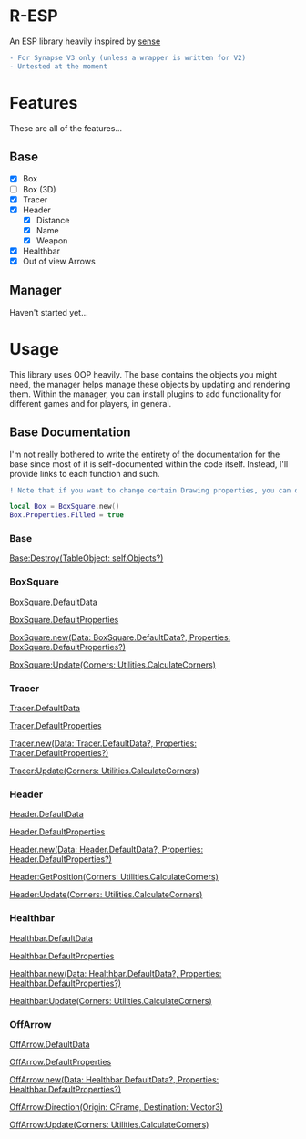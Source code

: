 # R-ESP

An ESP library heavily inspired by [sense]()

```diff 
- For Synapse V3 only (unless a wrapper is written for V2)
- Untested at the moment
```

# Features

These are all of the features...

## Base
- [x] Box
- [ ] Box (3D)
- [x] Tracer
- [x] Header
  - [x] Distance
  - [x] Name
  - [x] Weapon
- [x] Healthbar
- [x] Out of view Arrows

## Manager

Haven't started yet...

# Usage

This library uses OOP heavily. The base contains the objects you might need, the manager helps manage these objects by updating and rendering them. Within the manager, you can install plugins to add functionality for different games and for players, in general.

## Base Documentation

I'm not really bothered to write the entirety of the documentation for the base since most of it is self-documented within the code itself. Instead, I'll provide links to each function and such.

```diff
! Note that if you want to change certain Drawing properties, you can do this via changing the class' Properties variable (example below). It may be overwritten though. 
```

```lua
local Box = BoxSquare.new()
Box.Properties.Filled = true
```

### Base

[Base:Destroy(TableObject: self.Objects?)](https://github.com/Stefanuk12/R-ESP/blob/master/Base.lua#L319-L336)

### BoxSquare

[BoxSquare.DefaultData](https://github.com/Stefanuk12/R-ESP/blob/master/Base.lua#L370-L373)

[BoxSquare.DefaultProperties](https://github.com/Stefanuk12/R-ESP/blob/master/Base.lua#L374-L389)

[BoxSquare.new(Data: BoxSquare.DefaultData?, Properties: BoxSquare.DefaultProperties?)](https://github.com/Stefanuk12/R-ESP/blob/master/Base.lua#L391-L409)

[BoxSquare:Update(Corners: Utilities.CalculateCorners)](https://github.com/Stefanuk12/R-ESP/blob/master/Base.lua#L411-L431)

### Tracer

[Tracer.DefaultData](https://github.com/Stefanuk12/R-ESP/blob/master/Base.lua#L441-L444)

[Tracer.DefaultProperties](https://github.com/Stefanuk12/R-ESP/blob/master/Base.lua#L445-L460)

[Tracer.new(Data: Tracer.DefaultData?, Properties: Tracer.DefaultProperties?)](https://github.com/Stefanuk12/R-ESP/blob/master/Base.lua#L462-L480)

[Tracer:Update(Corners: Utilities.CalculateCorners)](https://github.com/Stefanuk12/R-ESP/blob/master/Base.lua#L482-L506)

### Header

[Header.DefaultData](https://github.com/Stefanuk12/R-ESP/blob/master/Base.lua#L516-L542)

[Header.DefaultProperties](https://github.com/Stefanuk12/R-ESP/blob/master/Base.lua#L543-L558)

[Header.new(Data: Header.DefaultData?, Properties: Header.DefaultProperties?)](https://github.com/Stefanuk12/R-ESP/blob/master/Base.lua#L560-L578)

[Header:GetPosition(Corners: Utilities.CalculateCorners)](https://github.com/Stefanuk12/R-ESP/blob/master/Base.lua#L580-L602)

[Header:Update(Corners: Utilities.CalculateCorners)](https://github.com/Stefanuk12/R-ESP/blob/master/Base.lua#L604-L620)

### Healthbar

[Healthbar.DefaultData](https://github.com/Stefanuk12/R-ESP/blob/master/Base.lua#L630-L641)

[Healthbar.DefaultProperties](https://github.com/Stefanuk12/R-ESP/blob/master/Base.lua#L642-L672)

[Healthbar.new(Data: Healthbar.DefaultData?, Properties: Healthbar.DefaultProperties?)](https://github.com/Stefanuk12/R-ESP/blob/master/Base.lua#L674-L692)

[Healthbar:Update(Corners: Utilities.CalculateCorners)](https://github.com/Stefanuk12/R-ESP/blob/master/Base.lua#L694-L729)

### OffArrow

[OffArrow.DefaultData](https://github.com/Stefanuk12/R-ESP/blob/master/Base.lua#L739-L747)

[OffArrow.DefaultProperties](https://github.com/Stefanuk12/R-ESP/blob/master/Base.lua#L748-L766)

[OffArrow.new(Data: Healthbar.DefaultData?, Properties: Healthbar.DefaultProperties?)](https://github.com/Stefanuk12/R-ESP/blob/master/Base.lua#L768-L786)

[OffArrow:Direction(Origin: CFrame, Destination: Vector3)](https://github.com/Stefanuk12/R-ESP/blob/master/Base.lua#L788-L798)

[OffArrow:Update(Corners: Utilities.CalculateCorners)](https://github.com/Stefanuk12/R-ESP/blob/master/Base.lua#L800-L830)